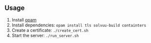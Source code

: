 Usage
-----

1. Install [opam](https://opam.ocaml.org/doc/Install.html)
2. Install dependencies: `opam install tls solvuu-build containters`
3. Create a certificate: `./create_cert.sh`
3. Start the server: `./run_server.sh`
